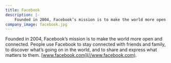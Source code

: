 ```yaml
---
title: Facebook
description: |-
    Founded in 2004, Facebook’s mission is to make the world more open and connected.
company_image: facebook.jpg
---
```

Founded in 2004, Facebook’s mission is to make the world more open and connected. People use Facebook to stay connected with friends and family, to discover what’s going on in the world, and to share and express what matters to them. [www.facebook.com](//www.facebook.com).
